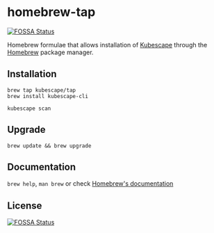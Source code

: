 # homebrew-tap
[![FOSSA Status](https://app.fossa.com/api/projects/git%2Bgithub.com%2Fkubescape%2Fhomebrew-tap.svg?type=shield)](https://app.fossa.com/projects/git%2Bgithub.com%2Fkubescape%2Fhomebrew-tap?ref=badge_shield)


Homebrew formulae that allows installation of [Kubescape](https://github.com/armosec/kubescape) through the [Homebrew](https://brew.sh/) package manager.


## Installation

```
brew tap kubescape/tap
brew install kubescape-cli
```

```
kubescape scan
```

## Upgrade

```
brew update && brew upgrade
```

## Documentation

`brew help`, `man brew` or check [Homebrew's documentation](https://docs.brew.sh/)


## License
[![FOSSA Status](https://app.fossa.com/api/projects/git%2Bgithub.com%2Fkubescape%2Fhomebrew-tap.svg?type=large)](https://app.fossa.com/projects/git%2Bgithub.com%2Fkubescape%2Fhomebrew-tap?ref=badge_large)